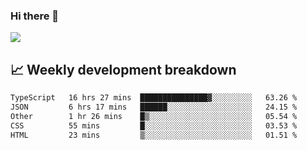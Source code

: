 ### Hi there 👋
<img align="center" src="https://github-readme-stats.vercel.app/api?username=Tumao727&show_icons=true&hide_title=true&theme=dracula" />


## 📈 Weekly development breakdown
<!--START_SECTION:waka-->

```txt
TypeScript   16 hrs 27 mins  ███████████████▓░░░░░░░░░   63.26 %
JSON         6 hrs 17 mins   ██████░░░░░░░░░░░░░░░░░░░   24.15 %
Other        1 hr 26 mins    █▒░░░░░░░░░░░░░░░░░░░░░░░   05.54 %
CSS          55 mins         █░░░░░░░░░░░░░░░░░░░░░░░░   03.53 %
HTML         23 mins         ▒░░░░░░░░░░░░░░░░░░░░░░░░   01.51 %
```

<!--END_SECTION:waka-->